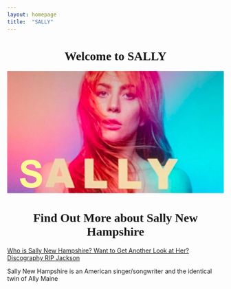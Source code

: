 ```yaml
---
layout: homepage
title:  "SALLY"
---
```

<center><h1 style="font-family:Copperplate;">Welcome to SALLY</h1></center>

<center><img src="/assets/sally-poster.jpg" alt="Poster"></center>


<center><h1 style="font-family:Copperplate;">Find Out More about Sally New Hampshire</h1></center>

 <a class="post-link" href="/jekyll/update/2019/02/23/SallyNH.html">
            Who is Sally New Hampshire?
 </a>

<a class="post-link" href="/jekyll/update/2019/02/23/AnotherLook.html">
    Want to Get Another Look at Her?
</a>

<a class="post-link" href="/jekyll/update/2018/05/06/Discography.html">
    Discography
 </a>

<a class="post-link" href="/jekyll/update/2018/10/05/RIP-JACKSON.html">
    RIP Jackson
</a>


<p>Sally New Hampshire is an American singer/songwriter and the identical twin of Ally Maine</p>


<!-- <button type="button" onclick="alert('You are officially a real fan!!')">Click Here to Join Sally's Fan Club</button> -->